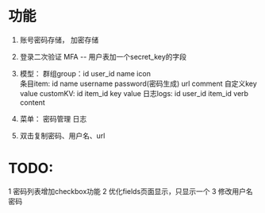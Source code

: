 
# 功能
1) 账号密码存储， 加密存储
2) 登录二次验证 MFA -- 用户表加一个secret_key的字段
3) 模型： 
    群组group：id user_id name icon    
    条目item: id name username password(密码生成) url comment
    自定义key value customKV: id item_id key value
    日志logs: id user_id item_id verb content
     
4) 菜单：
    密码管理
    日志
5) 双击复制密码、用户名、url

# TODO:
   1 密码列表增加checkbox功能
   2 优化fields页面显示，只显示一个
   3 修改用户名密码
